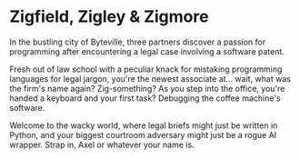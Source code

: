 # Zigfield, Zigley &amp; Zigmore

In the bustling city of Byteville, three partners discover a passion for programming after encountering a legal case involving a software patent.

Fresh out of law school with a peculiar knack for mistaking programming languages for legal jargon, you're the newest associate at... wait, what was the firm's name again? Zig-something? As you step into the office, you're handed a keyboard and your first task? Debugging the coffee machine's software.

Welcome to the wacky world, where legal briefs might just be written in Python, and your biggest courtroom adversary might just be a rogue AI wrapper. Strap in, Axel or whatever your name is.